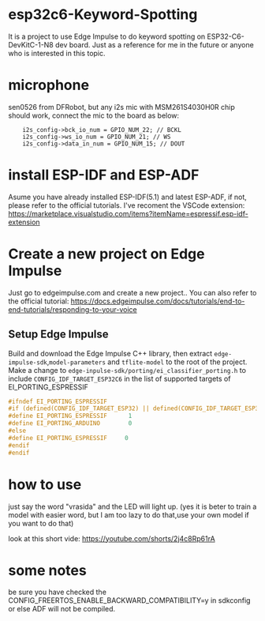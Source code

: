 # esp32c6-Keyword-Spotting
It is a project to use Edge Impulse to do keyword spotting on ESP32-C6-DevKitC-1-N8 dev board.
Just as a reference for me in the future or anyone who is interested in this topic.

# microphone
sen0526 from DFRobot, but any i2s mic with MSM261S4030H0R chip should work,
connect the mic to the board as below:
```
    i2s_config->bck_io_num = GPIO_NUM_22; // BCKL
    i2s_config->ws_io_num = GPIO_NUM_21; // WS
    i2s_config->data_in_num = GPIO_NUM_15; // DOUT
```

# install ESP-IDF and ESP-ADF
Asume you have already installed ESP-IDF(5.1) and latest ESP-ADF, if not, please refer to the official tutorials.
I've recoment the VSCode extension: https://marketplace.visualstudio.com/items?itemName=espressif.esp-idf-extension

# Create a new project on Edge Impulse
Just go to edgeimpulse.com and create a new project.. 
You can also refer to the official tutorial: https://docs.edgeimpulse.com/docs/tutorials/end-to-end-tutorials/responding-to-your-voice

## Setup Edge Impulse
Build and download the Edge Impulse C++ library, then extract `edge-impulse-sdk`,`model-parameters` and `tflite-model` to the root of the project.
Make a change to `edge-inpulse-sdk/porting/ei_classifier_porting.h` to include
`CONFIG_IDF_TARGET_ESP32C6` in the list of supported targets of EI_PORTING_ESPRESSIF
```c++
#ifndef EI_PORTING_ESPRESSIF
#if (defined(CONFIG_IDF_TARGET_ESP32) || defined(CONFIG_IDF_TARGET_ESP32C6) || defined(CONFIG_IDF_TARGET_ESP32S3))
#define EI_PORTING_ESPRESSIF      1
#define EI_PORTING_ARDUINO        0
#else
#define EI_PORTING_ESPRESSIF     0
#endif
#endif
```

# how to use
just say the word "vrasida" and the LED will light up. (yes it is beter to train a model with easier word, but I am too lazy to do that,use your own model if you want to do that)

look at this short vide: https://youtube.com/shorts/2j4c8Rp61rA

# some notes 
be sure you have checked the CONFIG_FREERTOS_ENABLE_BACKWARD_COMPATIBILITY=y in sdkconfig or else ADF will not be compiled.


